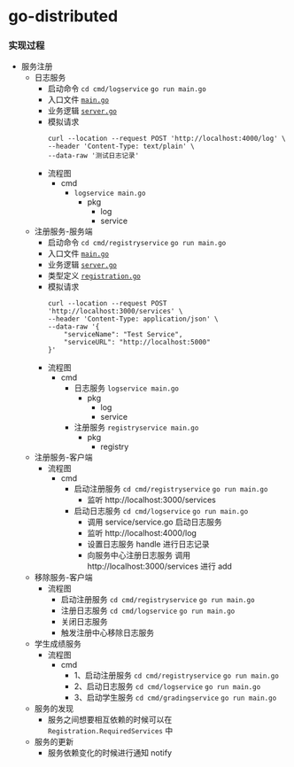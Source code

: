 # go-distributed

### 实现过程

- 服务注册
  - 日志服务 
    - 启动命令 `cd cmd/logservice` `go run main.go`
    - 入口文件 [`main.go`](../cmd/logservice/main.go)
    - 业务逻辑 [`server.go`](../log/server.go)
    - 模拟请求
        ```shell
        curl --location --request POST 'http://localhost:4000/log' \
        --header 'Content-Type: text/plain' \
        --data-raw '测试日志记录'
        ```
    - 流程图
      - cmd 
        - `logservice main.go`
          - pkg
            - log
            - service
  - 注册服务-服务端
    - 启动命令 `cd cmd/registryservice` `go run main.go`
    - 入口文件 [`main.go`](../cmd/registryservice/main.go)
    - 业务逻辑 [`server.go`](../registry/server.go)
    - 类型定义 [`registration.go`](../registry/resgistration.go)
    - 模拟请求
      ```shell
      curl --location --request POST 'http://localhost:3000/services' \
      --header 'Content-Type: application/json' \
      --data-raw '{
          "serviceName": "Test Service",
          "serviceURL": "http://localhost:5000"
      }'
      ```
    - 流程图
      - cmd
        - 日志服务 `logservice main.go`
          - pkg
            - log
            - service
        - 注册服务 `registryservice main.go`
          - pkg
            - registry
  - 注册服务-客户端
    - 流程图
      - cmd
        - 启动注册服务 `cd cmd/registryservice` `go run main.go` 
          - 监听 http://localhost:3000/services
        - 启动日志服务 `cd cmd/logservice` `go run main.go`
          - 调用 service/service.go 启动日志服务
          - 监听 http://localhost:4000/log
          - 设置日志服务 handle 进行日志记录
          - 向服务中心注册日志服务 调用 http://localhost:3000/services 进行 add
  - 移除服务-客户端
    - 流程图
      - 启动注册服务 `cd cmd/registryservice` `go run main.go` 
      - 注册日志服务 `cd cmd/logservice` `go run main.go`
      - 关闭日志服务
      - 触发注册中心移除日志服务
  - 学生成绩服务
    - 流程图
      - cmd 
        - 1、启动注册服务  `cd cmd/registryservice` `go run main.go` 
        - 2、启动日志服务  `cd cmd/logservice` `go run main.go` 
        - 3、启动学生服务  `cd cmd/gradingservice` `go run main.go` 
  - 服务的发现
    - 服务之间想要相互依赖的时候可以在 `Registration.RequiredServices` 中
  - 服务的更新
    - 服务依赖变化的时候进行通知 notify